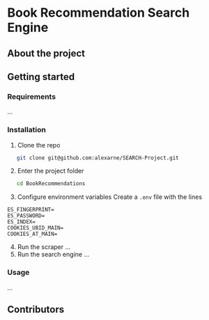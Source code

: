 # Book Recommendation Search Engine

## About the project

## Getting started

### Requirements
...

### Installation
1. Clone the repo
```sh
   git clone git@github.com:alexarne/SEARCH-Project.git
   ```
2. Enter the project folder
```sh
   cd BookRecommendations
   ```
3. Configure environment variables
Create a `.env` file with the lines
```shell
ES_FINGERPRINT=
ES_PASSWORD=
ES_INDEX=
COOKIES_UBID_MAIN=
COOKIES_AT_MAIN=
```
4. Run the scraper
...
5. Run the search engine
...

### Usage
...

## Contributors